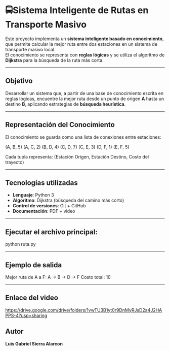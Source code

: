 # 🚍Sistema Inteligente de Rutas en Transporte Masivo  

Este proyecto implementa un **sistema inteligente basado en conocimiento**, que permite calcular la mejor ruta entre dos estaciones en un sistema de transporte masivo local.  
El conocimiento se representa con **reglas lógicas** y se utiliza el algoritmo de **Dijkstra** para la búsqueda de la ruta más corta.  

---

## Objetivo
Desarrollar un sistema que, a partir de una base de conocimiento escrita en reglas lógicas, encuentre la mejor ruta desde un punto de origen **A** hasta un destino **B**, aplicando estrategias de **búsqueda heurística**.

---

## Representación del Conocimiento
El conocimiento se guarda como una lista de conexiones entre estaciones:  

(A, B, 5)
(A, C, 2)
(B, D, 4)
(C, D, 7)
(C, E, 3)
(D, F, 1)
(E, F, 5)

Cada tupla representa:
(Estación Origen, Estación Destino, Costo del trayecto)

---

## Tecnologías utilizadas
- **Lenguaje**: Python 3  
- **Algoritmo**: Dijkstra (búsqueda del camino más corto)  
- **Control de versiones**: Git + GitHub  
- **Documentación**: PDF + video  

---

## Ejecutar el archivo principal:

python ruta.py

---

## Ejemplo de salida

Mejor ruta de A a F: A -> B -> D -> F Costo total: 10

---

## Enlace del video 
https://drive.google.com/drive/folders/1vwTU3B1yt0r9DnMyRJsD2a4J2HAPPS-4?usp=sharing 

## Autor 

**Luis Gabriel Sierra Alarcon**



